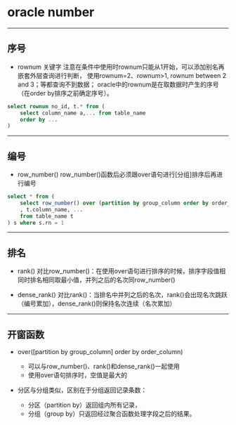 
# oracle number
>

---
## 序号

- rownum
关键字
注意在条件中使用时rownum只能从1开始，可以添加别名再嵌套外层查询进行判断，
使用rownum=2、rownum>1, rownum between 2 and 3；等都查询不到数据；
oracle中的rownum是在取数据时产生的序号（在order by排序之前确定序号）。


```sql
select rownum no_id, t.* from (
    select column_name a,... from table_name
    order by ...
)
```

---
## 编号
- row_number()
row_number()函数后必须跟over语句进行[分组]排序后再进行编号

```sql
select * from (
    select row_number() over (partition by group_column order by order_column) rn
    , t.column_name, ...
    from table_name t
) s where s.rn = 1
```

---
## 排名
- rank()
对比row_number()：在使用over语句进行排序的时候，排序字段值相同时排名相同取最小值，并列之后的名次同row_number()

- dense_rank()
对比rank()：当排名中并列之后的名次，rank()会出现名次跳跃（编号累加），dense_rank()则保持名次连续（名次累加）

---

## 开窗函数
- over([partition by group_column] order by order_column)
    - 可以与row_number()、rank()和dense_rank()一起使用
    - 使用over语句排序时，空值是最大的

- 分区与分组类似，区别在于分组返回记录条数：
    - 分区（partition by）返回组内所有记录，
    - 分组（group by）只返回经过聚合函数处理字段之后的结果。

